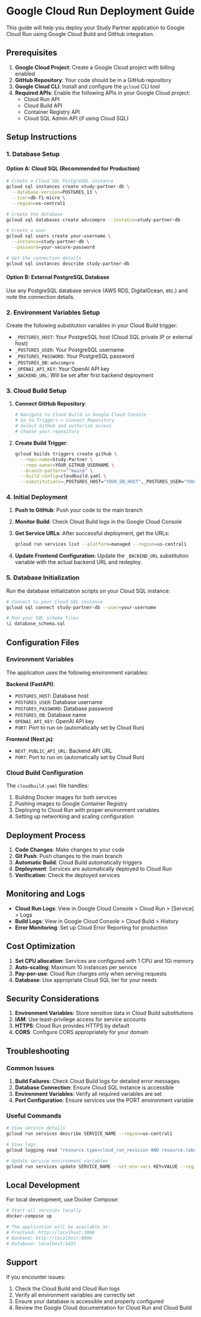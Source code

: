 # Google Cloud Run Deployment Guide

This guide will help you deploy your Study Partner application to Google Cloud Run using Google Cloud Build and GitHub integration.

## Prerequisites

1. **Google Cloud Project**: Create a Google Cloud project with billing enabled
2. **GitHub Repository**: Your code should be in a GitHub repository
3. **Google Cloud CLI**: Install and configure the `gcloud` CLI tool
4. **Required APIs**: Enable the following APIs in your Google Cloud project:
   - Cloud Run API
   - Cloud Build API
   - Container Registry API
   - Cloud SQL Admin API (if using Cloud SQL)

## Setup Instructions

### 1. Database Setup

#### Option A: Cloud SQL (Recommended for Production)
```bash
# Create a Cloud SQL PostgreSQL instance
gcloud sql instances create study-partner-db \
  --database-version=POSTGRES_13 \
  --tier=db-f1-micro \
  --region=us-central1

# Create the database
gcloud sql databases create advcompro --instance=study-partner-db

# Create a user
gcloud sql users create your-username \
  --instance=study-partner-db \
  --password=your-secure-password

# Get the connection details
gcloud sql instances describe study-partner-db
```

#### Option B: External PostgreSQL Database
Use any PostgreSQL database service (AWS RDS, DigitalOcean, etc.) and note the connection details.

### 2. Environment Variables Setup

Create the following substitution variables in your Cloud Build trigger:

- `_POSTGRES_HOST`: Your PostgreSQL host (Cloud SQL private IP or external host)
- `_POSTGRES_USER`: Your PostgreSQL username
- `_POSTGRES_PASSWORD`: Your PostgreSQL password
- `_POSTGRES_DB`: `advcompro`
- `_OPENAI_API_KEY`: Your OpenAI API key
- `_BACKEND_URL`: Will be set after first backend deployment

### 3. Cloud Build Setup

1. **Connect GitHub Repository**:
   ```bash
   # Navigate to Cloud Build in Google Cloud Console
   # Go to Triggers > Connect Repository
   # Select GitHub and authorize access
   # Choose your repository
   ```

2. **Create Build Trigger**:
   ```bash
   gcloud builds triggers create github \
     --repo-name=Study-Partner \
     --repo-owner=YOUR_GITHUB_USERNAME \
     --branch-pattern="^main$" \
     --build-config=cloudbuild.yaml \
     --substitutions=_POSTGRES_HOST="YOUR_DB_HOST",_POSTGRES_USER="YOUR_DB_USER",_POSTGRES_PASSWORD="YOUR_DB_PASSWORD",_POSTGRES_DB="advcompro",_OPENAI_API_KEY="YOUR_OPENAI_KEY",_BACKEND_URL="https://study-partner-backend-HASH-uc.a.run.app"
   ```

### 4. Initial Deployment

1. **Push to GitHub**: Push your code to the main branch
2. **Monitor Build**: Check Cloud Build logs in the Google Cloud Console
3. **Get Service URLs**: After successful deployment, get the URLs:
   ```bash
   gcloud run services list --platform=managed --region=us-central1
   ```

4. **Update Frontend Configuration**: Update the `_BACKEND_URL` substitution variable with the actual backend URL and redeploy.

### 5. Database Initialization

Run the database initialization scripts on your Cloud SQL instance:

```bash
# Connect to your Cloud SQL instance
gcloud sql connect study-partner-db --user=your-username

# Run your SQL schema files
\i database_schema.sql
```

## Configuration Files

### Environment Variables

The application uses the following environment variables:

**Backend (FastAPI)**:
- `POSTGRES_HOST`: Database host
- `POSTGRES_USER`: Database username
- `POSTGRES_PASSWORD`: Database password
- `POSTGRES_DB`: Database name
- `OPENAI_API_KEY`: OpenAI API key
- `PORT`: Port to run on (automatically set by Cloud Run)

**Frontend (Next.js)**:
- `NEXT_PUBLIC_API_URL`: Backend API URL
- `PORT`: Port to run on (automatically set by Cloud Run)

### Cloud Build Configuration

The `cloudbuild.yaml` file handles:
1. Building Docker images for both services
2. Pushing images to Google Container Registry
3. Deploying to Cloud Run with proper environment variables
4. Setting up networking and scaling configuration

## Deployment Process

1. **Code Changes**: Make changes to your code
2. **Git Push**: Push changes to the main branch
3. **Automatic Build**: Cloud Build automatically triggers
4. **Deployment**: Services are automatically deployed to Cloud Run
5. **Verification**: Check the deployed services

## Monitoring and Logs

- **Cloud Run Logs**: View in Google Cloud Console > Cloud Run > [Service] > Logs
- **Build Logs**: View in Google Cloud Console > Cloud Build > History
- **Error Monitoring**: Set up Cloud Error Reporting for production

## Cost Optimization

1. **Set CPU allocation**: Services are configured with 1 CPU and 1Gi memory
2. **Auto-scaling**: Maximum 10 instances per service
3. **Pay-per-use**: Cloud Run charges only when serving requests
4. **Database**: Use appropriate Cloud SQL tier for your needs

## Security Considerations

1. **Environment Variables**: Store sensitive data in Cloud Build substitutions
2. **IAM**: Use least-privilege access for service accounts
3. **HTTPS**: Cloud Run provides HTTPS by default
4. **CORS**: Configure CORS appropriately for your domain

## Troubleshooting

### Common Issues

1. **Build Failures**: Check Cloud Build logs for detailed error messages
2. **Database Connection**: Ensure Cloud SQL instance is accessible
3. **Environment Variables**: Verify all required variables are set
4. **Port Configuration**: Ensure services use the PORT environment variable

### Useful Commands

```bash
# View service details
gcloud run services describe SERVICE_NAME --region=us-central1

# View logs
gcloud logging read "resource.type=cloud_run_revision AND resource.labels.service_name=SERVICE_NAME" --limit=50

# Update service environment variables
gcloud run services update SERVICE_NAME --set-env-vars KEY=VALUE --region=us-central1
```

## Local Development

For local development, use Docker Compose:

```bash
# Start all services locally
docker-compose up

# The application will be available at:
# Frontend: http://localhost:3000
# Backend: http://localhost:8000
# Database: localhost:5432
```

## Support

If you encounter issues:
1. Check the Cloud Build and Cloud Run logs
2. Verify all environment variables are correctly set
3. Ensure your database is accessible and properly configured
4. Review the Google Cloud documentation for Cloud Run and Cloud Build
